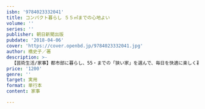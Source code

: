 ```yaml
---
isbn: '9784023332041'
title: コンパクト暮らし ５５㎡までの心地よい
volume: ''
series: ''
publisher: 朝日新聞出版
pubdate: '2018-04-06'
cover: 'https://cover.openbd.jp/9784023332041.jpg'
author: 橋史子／著
description: >-
  【芸術生活/家事】都市部に暮らし、55・までの「狭い家」を選んで、毎日を快適に楽しく暮らす人たちのインテリア・収納実例集。好きなモノをあきらめない人、グリーンがすてきな部屋、快適なリノベーション術などコンパクト暮らしの工夫が満載。
price: '1200'
genre: ''
target: 実用
format: 単行本
content: 家事

---
```

